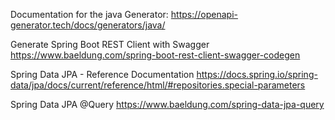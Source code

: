 Documentation for the java Generator:
https://openapi-generator.tech/docs/generators/java/

Generate Spring Boot REST Client with Swagger
https://www.baeldung.com/spring-boot-rest-client-swagger-codegen

Spring Data JPA - Reference Documentation
https://docs.spring.io/spring-data/jpa/docs/current/reference/html/#repositories.special-parameters

Spring Data JPA @Query
https://www.baeldung.com/spring-data-jpa-query
